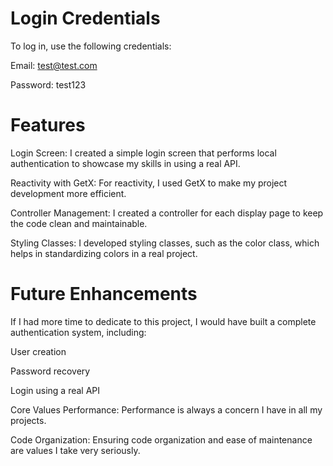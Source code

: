 
# Login Credentials
To log in, use the following credentials:

Email: test@test.com

Password: test123

# Features
Login Screen: I created a simple login screen that performs local authentication to showcase my skills in using a real API.

Reactivity with GetX: For reactivity, I used GetX to make my project development more efficient.

Controller Management: I created a controller for each display page to keep the code clean and maintainable.

Styling Classes: I developed styling classes, such as the color class, which helps in standardizing colors in a real project.

# Future Enhancements
If I had more time to dedicate to this project, I would have built a complete authentication system, including:

User creation

Password recovery

Login using a real API

Core Values
Performance: Performance is always a concern I have in all my projects.

Code Organization: Ensuring code organization and ease of maintenance are values I take very seriously.
